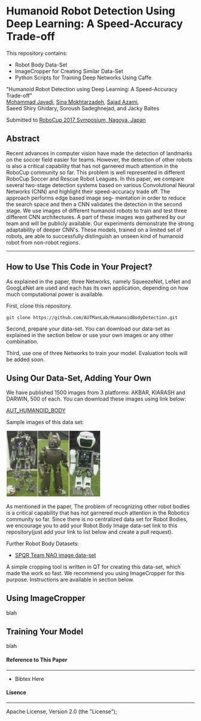 Humanoid Robot Detection Using Deep Learning: A Speed-Accuracy Trade-off
===================

This repository contains:
 * Robot Body Data-Set
 * ImageCropper for Creating Similar Data-Set
 * Python Scripts for Training Deep Networks Using Caffe

"Humanoid Robot Detection using Deep Learning: A Speed-Accuracy Trade-off"<br/>
[Mohammad Javadi](https://github.com/mohammadjv6), [Sina Mokhtarzadeh](https://github.com/sinaazar), [Sajad Azami](https://sajadazami.github.io),<br /> Saeed Shiry Ghidary, Soroush Sadeghnejad, and Jacky Baltes

Submitted to [RoboCup 2017 Symposium, Nagoya, Japan](https://www.robocup2017.org/eng/symposium.html)

Abstract
----------
Recent advances in computer vision have made the detection
of landmarks on the soccer field easier for teams. However, the detection of other robots is also a critical capability that has not garnered
much attention in the RoboCup community so far. This problem is well
represented in different RoboCup Soccer and Rescue Robot Leagues.
In this paper, we compare several two-stage detection systems based
on various Convolutional Neural Networks (CNN) and highlight their
speed-accuracy trade off. The approach performs edge based image seg-
mentation in order to reduce the search space and then a CNN validates
the detection in the second stage. We use images of different humanoid
robots to train and test three different CNN architectures. A part of
these images was gathered by our team and will be publicly available.
Our experiments demonstrate the strong adaptability of deeper CNN's.
These models, trained on a limited set of robots, are able to successfully
distinguish an unseen kind of humanoid robot from non-robot regions.

----------
How to Use This Code in Your Project?
----------
As explained in the paper, three Networks, namely SqueezeNet, LeNet and GoogLeNet are used and each has its own application, depending on how much computational power is available.

First, clone this repository.
```
git clone https://github.com/AUTManLab/HumanoidBodyDetection.git
```

Second, prepare your data-set. You can download our data-set as explained in the section below or use your own images or any other combination.

Third, use one of three Networks to train your model. Evaluation tools will be added soon.

Using Our Data-Set, Adding Your Own
----------

We have published 1500 images from 3 platforms: AKBAR, KIARASH and DARWIN, 500 of each. You can download these images using link below:

[AUT_HUMANOID_BODY](http://ceit.aut.ac.ir/~azami/robot_body_dataset/AUT_HUMANOID_BODY.zip)

Sample images of this data set:

<img src="./img/robots.jpg" heigth= "50%" width="50%">


As mentioned in the paper, The problem of recognizing other robot bodies is a critical capability that has not garnered much attention in the Robotics community so far. Since there is no centralized data set for Robot Bodies, we encourage you to add your Robot Body Image data-set link to this repository(just add your link to list below and create a pull request).

Further Robot Body Datasets:

* [SPQR Team NAO image data-set](http://www.dis.uniroma1.it/~labrococo/?q=node/459)

A simple cropping tool is written in QT for creating this data-set, which made the work so fast. We recommend you using ImageCropper for this purpose. Instructions are available in section below.

Using ImageCropper
----------

blah

Training Your Model
----------

blah


#### Reference to This Paper
----------
- Bibtex Here

#### Lisence
----------
Apache License, Version 2.0 (the "License");

